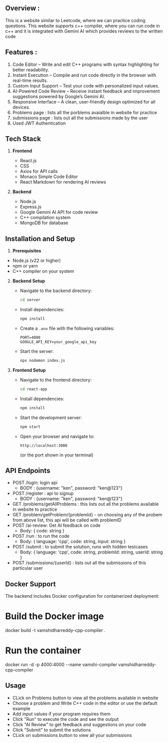 ## Overview : 
This is a website similar to Leetcode, where we can practice coding questions. This website supports c++ compiler, where you can run code in c++ and it is integrated with Gemini AI which provides reviews to 
the written code

## Features : 
1. Code Editor – Write and edit C++ programs with syntax highlighting for better readability.
2. Instant Execution – Compile and run code directly in the browser with real-time results.
3. Custom Input Support – Test your code with personalized input values.
4. AI-Powered Code Review – Receive instant feedback and improvement suggestions powered by Google’s Gemini AI.
5. Responsive Interface – A clean, user-friendly design optimized for all devices.
6. Problems page : lists all the porblems avaialble in website for practice
7. submissions page : lists out all the submissions made by the user
8. Used JWT Authentication

## Tech Stack
1. **Frontend**
   - React.js
   - CSS
   - Axios for API calls
   - Monaco Simple Code Editor
   - React Markdown for rendering AI reviews

2. **Backend**
   - Node.js
   - Express.js
   - Google Gemini AI API for code review
   - C++ compilation system
   - MongoDB for database


## Installation and Setup

  1. **Prerequisites**
   - Node.js (v22 or higher)
   - npm or yarn
   - C++ compiler on your system

2. **Backend Setup**
   - Navigate to the backend directory:
     ```bash
     cd server
     ```
   - Install dependencies:
     ```bash
     npm install
     ```
   - Create a `.env` file with the following variables:
     ```env
     PORT=4000
     GOOGLE_API_KEY=your_google_api_key
     ```
   - Start the server:
     ```bash
     npx nodemon index.js
     ```

3. **Frontend Setup**
   - Navigate to the frontend directory:
     ```bash
     cd react-app
     ```
   - Install dependencies:
     ```bash
     npm install
     ```
   - Start the development server:
     ```bash
     npm start
     ```
   - Open your browser and navigate to:
     ```
     http://localhost:3000
     ```
     (or the port shown in your terminal)

## API Endpoints
- POST /login: login api
    - BODY : {username: "ken", password: "ken@123"}
- POST /register : api to signup
    - BODY : {username: "ken", password: "ken@123"}
- GET /problems/getAllProblems : this lists out all the problems available in website to practice
- GET /problem/getProblem/{problemId} - on choosing any of the probem from above list, this api will be called with problemID
- POST /ai-review: Get AI feedback on code
  - Body: { code: string }
- POST /run : to run the code
  - Body: { language: 'cpp', code: string, input: string }
- POST /submit : to submit the solution, runs with hidden testcases
  - Body: { language: 'cpp', code: string, problemId: string, userId: string }
- POST /submissions/{userId} : lists out all the submissions of this particular user

## Docker Support
  The backend includes Docker configuration for containerized deployment:

  # Build the Docker image
  docker build -t vamshidharreddy-cpp-compiler . 
  
  # Run the container
  docker run -d -p 4000:4000 --name vamshi-compiler vamshidharreddy-cpp-compiler

## Usage
  - CLick on Problems button to view all the problems available in website
  - Choose a problem and Write C++ code in the editor or use the default example
  - Add input values if your program requires them
  - Click "Run" to execute the code and see the output
  - Click "AI Review" to get feedback and suggestions on your code
  - Click "Submit" to submit the solutions
  - CLick on submissions button to view all your submissions